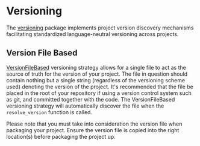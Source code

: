 # Versioning
The [versioning](../../../src/icebreaker/versioning) package implements project version discovery mechanisms facilitating standardized language-neutral versioning across projects.

## Version File Based
[VersionFileBased](../../../src/icebreaker/versioning/_version_file_based.py) versioning strategy allows for a single file to act as the source of truth for the version of your project. The file in question should contain nothing but a single string (regardless of the versioning scheme used) denoting the version of the project. It's recommended that the file be placed in the root of your repository if using a version control system such as git, and committed together with the code. The VersionFileBased versioning strategy will automatically discover the file when the `resolve_version` function is called.

Please note that you must take into consideration the version file when packaging your project. Ensure the version file is copied into the right location(s) before packaging the project up.
